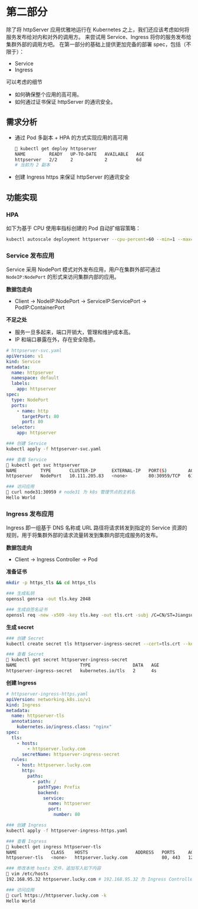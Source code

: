 # 第二部分

除了将 httpServer 应用优雅地运行在 Kubernetes 之上，我们还应该考虑如何将服务发布给对内和对外的调用方。
来尝试用 Service、Ingress 将你的服务发布给集群外部的调用方吧。
在第一部分的基础上提供更加完备的部署 spec，包括（不限于）：

- Service
- Ingress

可以考虑的细节

- 如何确保整个应用的高可用。
- 如何通过证书保证 httpServer 的通讯安全。

## 需求分析

* 通过 Pod 多副本 + HPA 的方式实现应用的高可用

  ````bash
  🐧 kubectl get deploy httpserver
  NAME         READY   UP-TO-DATE   AVAILABLE   AGE
  httpserver   2/2     2            2           6d
  # 当前为 2 副本
  ````

* 创建 Ingress https 来保证 httpServer 的通讯安全

## 功能实现

### HPA

如下为基于 CPU 使用率指标创建的 Pod 自动扩缩容策略：

````bash
kubectl autoscale deployment httpserver --cpu-percent=60 --min=1 --max=10
````

### Service 发布应用

Service 采用 NodePort 模式对外发布应用，用户在集群外部可通过 `NodeIP:NodePort` 的形式来访问集群内部的应用。

**数据包走向**

* Client → NodeIP:NodePort → ServiceIP:ServicePort → PodIP:ContainerPort

**不足之处**

* 服务一旦多起来，端口开销大，管理和维护成本高。
* IP 和端口暴露在外，存在安全隐患。

``````yaml
# httpserver-svc.yaml
apiVersion: v1
kind: Service
metadata:
  name: httpserver
  namespace: default
  labels:
    app: httpserver
spec:
  type: NodePort
  ports:
    - name: http
      targetPort: 80
      port: 80
  selector:
    app: httpserver
``````

````bash
### 创建 Service
kubectl apply -f httpserver-svc.yaml

### 查看 Service
🐧 kubectl get svc httpserver
NAME         TYPE       CLUSTER-IP      EXTERNAL-IP   PORT(S)        AGE
httpserver   NodePort   10.111.205.83   <none>        80:30959/TCP   61s

### 访问应用
🐧 curl node31:30959 # node31 为 k8s 管理节点的主机名
Hello World
````

### Ingress 发布应用

Ingress 即一组基于 DNS 名称或 URL 路径将请求转发到指定的 Service 资源的规则，用于将集群外部的请求流量转发到集群内部完成服务的发布。

**数据包走向**

* Client → Ingress Controller → Pod

**准备证书**

`````bash
mkdir -p https_tls && cd https_tls

### 生成私钥
openssl genrsa -out tls.key 2048

### 生成自签名证书
openssl req -new -x509 -key tls.key -out tls.crt -subj /C=CN/ST=Jiangsu/L=Nanjing/O=HttpServer/CN=httpserver.lucky.com
`````

**生成 secret**

`````bash
### 创建 Secret
kubectl create secret tls httpserver-ingress-secret --cert=tls.crt --key=tls.key

### 查看 Secret
🐧 kubectl get secret httpserver-ingress-secret
NAME                        TYPE                DATA   AGE
httpserver-ingress-secret   kubernetes.io/tls   2      4s
`````

**创建 Ingress**

`````yaml
# httpserver-ingress-https.yaml
apiVersion: networking.k8s.io/v1
kind: Ingress
metadata:
  name: httpserver-tls
  annotations:
    kubernetes.io/ingress.class: "nginx"
spec:
  tls:
    - hosts:
        - httpserver.lucky.com
      secretName: httpserver-ingress-secret
  rules:
    - host: httpserver.lucky.com
      http:
        paths:
          - path: /
            pathType: Prefix
            backend:
              service:
                name: httpserver
                port:
                  number: 80
`````

````bash
### 创建 Ingress
kubectl apply -f httpserver-ingress-https.yaml

### 查看 Ingress
🐧 kubectl get ingress httpserver-tls
NAME             CLASS    HOSTS                  ADDRESS   PORTS     AGE
httpserver-tls   <none>   httpserver.lucky.com             80, 443   12s

### 修改本地 hosts 文件，追加写入如下内容
🐧 vim /etc/hosts
192.168.95.32 httpserver.lucky.com # 192.168.95.32 为 Ingress Controller 部署节点

### 访问应用
🐧 curl https://httpserver.lucky.com -k
Hello World
````


